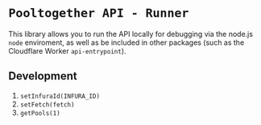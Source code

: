 # `Pooltogether API - Runner`

This library allows you to run the API locally for debugging via the node.js `node` enviroment, as well as be included in other packages (such as the Cloudflare Worker `api-entrypoint`).

## Development

1. `setInfuraId(INFURA_ID)`
2. `setFetch(fetch)`
3. `getPools(1)`
